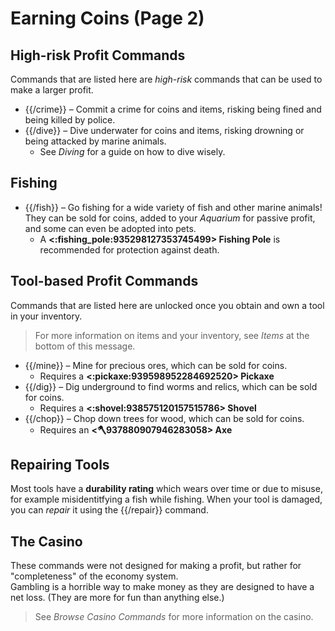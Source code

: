 # Earning Coins (Page 2)

## High-risk Profit Commands

Commands that are listed here are *high-risk* commands that can be used to make a larger profit.
- {{/crime}} – Commit a crime for coins and items, risking being fined and being killed by police.
- {{/dive}} – Dive underwater for coins and items, risking drowning or being attacked by marine animals.
  - See *Diving* for a guide on how to dive wisely.

## Fishing

- {{/fish}} – Go fishing for a wide variety of fish and other marine animals!
  They can be sold for coins, added to your *Aquarium* for passive profit, and some can even be
  adopted into pets.
  - A **<:fishing_pole:935298127353745499> Fishing Pole** is recommended for protection against death.

## Tool-based Profit Commands

Commands that are listed here are unlocked once you obtain and own a tool in your inventory.
> For more information on items and your inventory, see *Items* at the bottom of this message.
- {{/mine}} – Mine for precious ores, which can be sold for coins.
  - Requires a **<:pickaxe:939598952284692520> Pickaxe**
- {{/dig}} – Dig underground to find worms and relics, which can be sold for coins.
  - Requires a **<:shovel:938575120157515786> Shovel**
- {{/chop}} – Chop down trees for wood, which can be sold for coins.
  - Requires an **<:axe:937880907946283058> Axe**

## Repairing Tools

Most tools have a **durability rating** which wears over time or due to misuse, for example
misidentitfying a fish while fishing. When your tool is damaged, you can *repair* it using the
{{/repair}} command.

## The Casino

These commands were not designed for making a profit, but rather for "completeness" of the economy system. \
Gambling is a horrible way to make money as they are designed to have a net loss. (They are more for fun than anything else.)
> See *Browse Casino Commands* for more information on the casino.